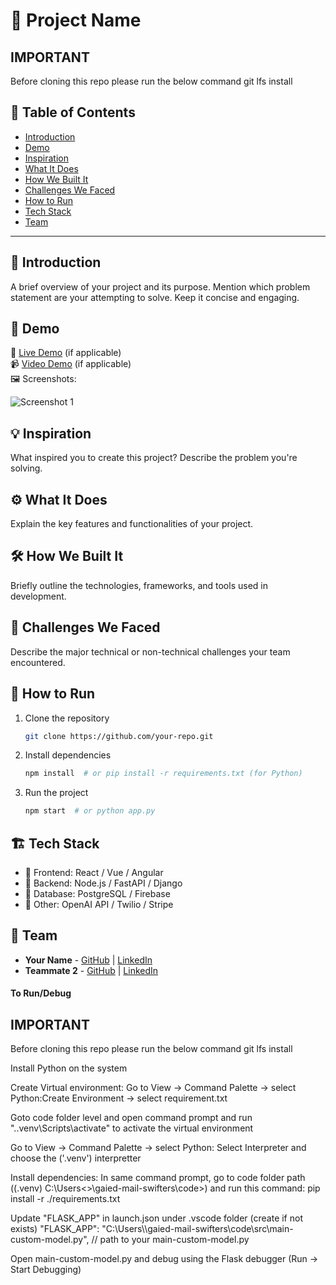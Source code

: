 # 🚀 Project Name
## IMPORTANT ###
Before cloning this repo please run the below command
git lfs install  

## 📌 Table of Contents
- [Introduction](#introduction)
- [Demo](#demo)
- [Inspiration](#inspiration)
- [What It Does](#what-it-does)
- [How We Built It](#how-we-built-it)
- [Challenges We Faced](#challenges-we-faced)
- [How to Run](#how-to-run)
- [Tech Stack](#tech-stack)
- [Team](#team)

---

## 🎯 Introduction
A brief overview of your project and its purpose. Mention which problem statement are your attempting to solve. Keep it concise and engaging.

## 🎥 Demo
🔗 [Live Demo](#) (if applicable)  
📹 [Video Demo](#) (if applicable)  
🖼️ Screenshots:

![Screenshot 1](link-to-image)

## 💡 Inspiration
What inspired you to create this project? Describe the problem you're solving.

## ⚙️ What It Does
Explain the key features and functionalities of your project.

## 🛠️ How We Built It
Briefly outline the technologies, frameworks, and tools used in development.

## 🚧 Challenges We Faced
Describe the major technical or non-technical challenges your team encountered.

## 🏃 How to Run
1. Clone the repository  
   ```sh
   git clone https://github.com/your-repo.git
   ```
2. Install dependencies  
   ```sh
   npm install  # or pip install -r requirements.txt (for Python)
   ```
3. Run the project  
   ```sh
   npm start  # or python app.py
   ```

## 🏗️ Tech Stack
- 🔹 Frontend: React / Vue / Angular
- 🔹 Backend: Node.js / FastAPI / Django
- 🔹 Database: PostgreSQL / Firebase
- 🔹 Other: OpenAI API / Twilio / Stripe

## 👥 Team
- **Your Name** - [GitHub](#) | [LinkedIn](#)
- **Teammate 2** - [GitHub](#) | [LinkedIn](#)


#### To Run/Debug #####################
## IMPORTANT ###
Before cloning this repo please run the below command
git lfs install  


Install Python on the system

Create Virtual environment: Go to View -> Command Palette -> select Python:Create Environment -> select requirement.txt 

Goto code folder level and open command prompt and run ".\.venv\Scripts\activate" to activate the virtual environment

Go to View -> Command Palette -> select Python: Select Interpreter and choose the ('.venv') interpretter

Install dependencies: In same command prompt, go to code folder path ((.venv) C:\Users\<<UpdatePath>>\gaied-mail-swifters\code>) and run this command: pip install -r ./requirements.txt

Update "FLASK_APP" in launch.json under .vscode folder (create if not exists)
"FLASK_APP": "C:\\Users\\<absolute path>\\gaied-mail-swifters\\code\\src\\main-custom-model.py", // path to your main-custom-model.py

Open main-custom-model.py and debug using the Flask debugger (Run -> Start Debugging)

#####

